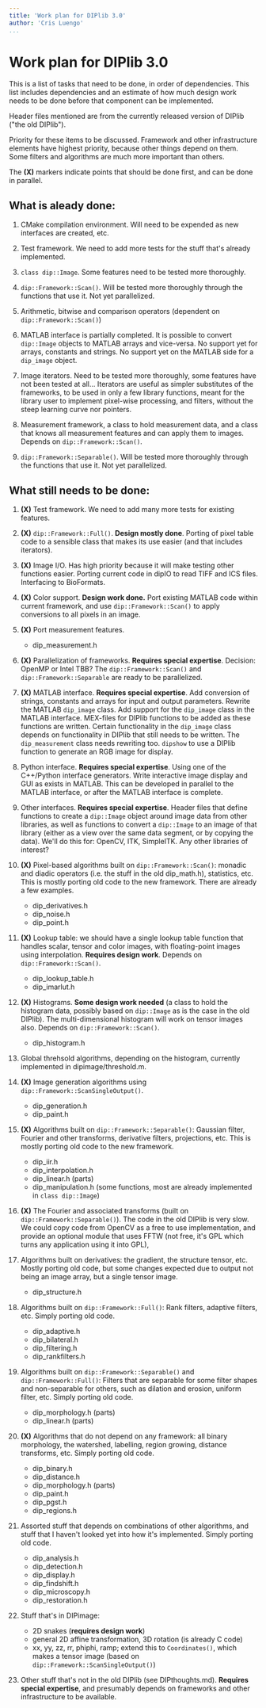```yaml
---
title: 'Work plan for DIPlib 3.0'
author: 'Cris Luengo'
...
```


# Work plan for DIPlib 3.0

This is a list of tasks that need to be done, in order of dependencies.
This list includes dependencies and an estimate of how much design work needs
to be done before that component can be implemented.

Header files mentioned are from the currently released version of DIPlib ("the old DIPlib").

Priority for these items to be discussed. Framework and other infrastructure
elements have highest priority, because other things depend on them. Some filters
and algorithms are much more important than others.

The **(X)** markers indicate points that should be done first, and can be
done in parallel.

## What is aleady done:

1.  CMake compilation environment. Will need to be expended as new interfaces are
    created, etc.

1.  Test framework. We need to add more tests for the stuff that's already implemented.

1.  `class dip::Image`. Some features need to be tested more thoroughly.

1.  `dip::Framework::Scan()`. Will be tested more thoroughly through the functions
    that use it. Not yet parallelized.

1.  Arithmetic, bitwise and comparison operators (dependent on `dip::Framework::Scan()`)

1.  MATLAB interface is partially completed. It is possible to convert `dip::Image`
    objects to MATLAB arrays and vice-versa. No support yet for arrays, constants
    and strings. No support yet on the MATLAB side for a `dip_image` object.

1.  Image iterators. Need to be tested more thoroughly, some features have not been
    tested at all...
    Iterators are useful as simpler substitutes of the frameworks, to be used in only a
    few library functions, meant for the library user to implement pixel-wise processing,
    and filters, without the steep learning curve nor pointers.

1.  Measurement framework, a class to hold measurement data, and a class that knows all
    measurement features and can apply them to images. Depends on `dip::Framework::Scan()`.

1. `dip::Framework::Separable()`. Will be tested more thoroughly through the functions
   that use it. Not yet parallelized.


## What still needs to be done:

1.  **(X)**
    Test framework. We need to add many more tests for existing features.

1.  **(X)**
    `dip::Framework::Full()`. **Design mostly done**. Porting of pixel table
    code to a sensible class that makes its use easier (and that includes iterators).

1.  **(X)**
    Image I/O. Has high priority because it will make testing other functions easier.
    Porting current code in dipIO to read TIFF and ICS files. Interfacing to
    BioFormats.

1.  **(X)**
    Color support. **Design work done.** Port existing MATLAB code within
    current framework, and use `dip::Framework::Scan()` to apply conversions to all
    pixels in an image.

1.  **(X)**
    Port measurement features.
    - dip_measurement.h

1.  **(X)**
    Parallelization of frameworks. **Requires special expertise**. Decision:
    OpenMP or Intel TBB? The `dip::Framework::Scan()` and `dip::Framework::Separable`
    are ready to be parallelized.

1.  **(X)**
    MATLAB interface. **Requires special expertise**. Add conversion of strings,
    constants and arrays for input and output parameters. Rewrite the MATLAB
    `dip_image` class. Add support for the `dip_image` class in the MATLAB interface.
    MEX-files for DIPlib functions to be added as these functions are written.
    Certain functionality in the `dip_image` class depends on functionality in
    DIPlib that still needs to be written. The `dip_measurement` class needs
    rewriting too. `dipshow` to use a DIPlib function to generate an RGB image for
    display.

1.  Python interface. **Requires special expertise**. Using one of the C++/Python
    interface generators. Write interactive image display and GUI as exists in
    MATLAB. This can be developed in parallel to the MATLAB interface, or after
    the MATLAB interface is complete.

1.  Other interfaces. **Requires special expertise**. Header files that define
    functions to create a `dip::Image` object around image data from other libraries,
    as well as functions to convert a `dip::Image` to an image of that library
    (either as a view over the same data segment, or by copying the data). We'll
    do this for: OpenCV, ITK, SimpleITK. Any other libraries of interest?

1.  **(X)**
    Pixel-based algorithms built on `dip::Framework::Scan()`: monadic and
    diadic operators (i.e. the stuff in the old dip_math.h), statistics, etc. This is
    mostly porting old code to the new framework. There are already a few examples.
    - dip_derivatives.h
    - dip_noise.h
    - dip_point.h

1.  **(X)**
    Lookup table: we should have a single lookup table function that handles scalar,
    tensor and color images, with floating-point images using interpolation.
    **Requires design work**. Depends on `dip::Framework::Scan()`.
    - dip_lookup_table.h
    - dip_imarlut.h

1.  **(X)**
    Histograms. **Some design work needed** (a class to hold the histogram data, possibly
    based on `dip::Image` as is the case in the old DIPlib). The multi-dimensional
    histogram will work on tensor images also. Depends on `dip::Framework::Scan()`.
    - dip_histogram.h

1.  Global threhsold algorithms, depending on the histogram, currently implemented
    in dipimage/threshold.m.

1.  **(X)**
    Image generation algorithms using `dip::Framework::ScanSingleOutput()`.
    - dip_generation.h
    - dip_paint.h

1.  **(X)**
    Algorithms built on `dip::Framework::Separable()`: Gaussian filter, Fourier
    and other transforms, derivative filters, projections, etc. This is mostly porting
    old code to the new framework.
    - dip_iir.h
    - dip_interpolation.h
    - dip_linear.h (parts)
    - dip_manipulation.h (some functions, most are already implemented in `class dip::Image`)

1.  **(X)**
    The Fourier and associated transforms (built on `dip::Framework::Separable()`).
    The code in the old DIPlib is very slow. We could copy code from OpenCV as a
    free to use implementation, and provide an optional module that uses FFTW (not
    free, it's GPL which turns any application using it into GPL),

1.  Algorithms built on derivatives: the gradient, the structure tensor, etc.
    Mostly porting old code, but some changes expected due to output not being an
    image array, but a single tensor image.
    - dip_structure.h

1.  Algorithms built on `dip::Framework::Full()`: Rank filters, adaptive filters, etc.
    Simply porting old code.
    - dip_adaptive.h
    - dip_bilateral.h
    - dip_filtering.h
    - dip_rankfilters.h

1.  Algorithms built on `dip::Framework::Separable()` and `dip::Framework::Full()`:
    Filters that are separable for some filter shapes and non-separable for others,
    such as dilation and erosion, uniform filter, etc. Simply porting old code.
    - dip_morphology.h (parts)
    - dip_linear.h (parts)

1.  **(X)**
    Algorithms that do not depend on any framework: all binary morphology, the
    watershed, labelling, region growing, distance transforms, etc.
    Simply porting old code.
    - dip_binary.h
    - dip_distance.h
    - dip_morphology.h (parts)
    - dip_paint.h
    - dip_pgst.h
    - dip_regions.h

1.  Assorted stuff that depends on combinations of other algorithms, and stuff that
    I haven't looked yet into how it's implemented. Simply porting old code.
    - dip_analysis.h
    - dip_detection.h
    - dip_display.h
    - dip_findshift.h
    - dip_microscopy.h
    - dip_restoration.h

1.  Stuff that's in DIPimage:
    - 2D snakes (**requires design work**)
    - general 2D affine transformation, 3D rotation (is already C code)
    - xx, yy, zz, rr, phiphi, ramp; extend this to `Coordinates()`, which makes a
      tensor image (based on `dip::Framework::ScanSingleOutput()`)

1.  Other stuff that's not in the old DIPlib (see DIPthoughts.md).
    **Requires special expertise**, and presumably depends on frameworks and other
    infrastructure to be available.
